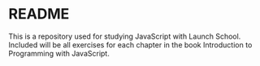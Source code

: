 # README #
This is a repository used for studying JavaScript with Launch School.
Included will be all exercises for each chapter in the book Introduction to Programming with JavaScript.
